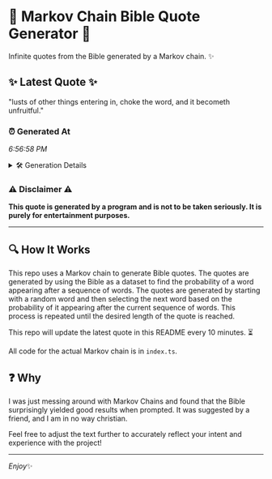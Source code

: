 # 📖 Markov Chain Bible Quote Generator 📖

Infinite quotes from the Bible generated by a Markov chain. ✨

## ✨ Latest Quote ✨
"lusts of other things entering in, choke the word, and it becometh unfruitful."

### ⏰ Generated At
*6:56:58 PM*

<details>
    <summary>🛠️ Generation Details</summary>
    <p>
        <strong>🌱 Seed:</strong> lusts<br>
        <strong>🔄 Iterations:</strong> 12<br>
        <strong>📜 Context History:</strong><br>[ lusts ]: of<br>[ lusts, of ]: other<br>[ lusts, of, other ]: things<br>[ lusts, of, other, things ]: entering<br>[ lusts, of, other, things, entering ]: in,<br>[ lusts, of, other, things, entering, in, ]: choke<br>[ of, other, things, entering, in,, choke ]: the<br>[ other, things, entering, in,, choke, the ]: word,<br>[ things, entering, in,, choke, the, word, ]: and<br>[ entering, in,, choke, the, word,, and ]: it<br>[ in,, choke, the, word,, and, it ]: becometh<br>[ choke, the, word,, and, it, becometh ]: unfruitful.<br>
    </p>
</details>

### ⚠️ Disclaimer ⚠️
**This quote is generated by a program and is not to be taken seriously. It is purely for entertainment purposes.**

---

## 🔍 How It Works

This repo uses a Markov chain to generate Bible quotes. The quotes are generated by using the Bible as a dataset to find the probability of a word appearing after a sequence of words. The quotes are generated by starting with a random word and then selecting the next word based on the probability of it appearing after the current sequence of words. This process is repeated until the desired length of the quote is reached.

This repo will update the latest quote in this README every 10 minutes. ⏳

All code for the actual Markov chain is in `index.ts`.

## ❓ Why

I was just messing around with Markov Chains and found that the Bible surprisingly yielded good results when prompted. 
It was suggested by a friend, and I am in no way christian.

Feel free to adjust the text further to accurately reflect your intent and experience with the project!

---

*Enjoy*✨
